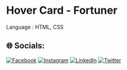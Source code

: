 # Hover Card - Fortuner
Language : HTML, CSS
## 🌐 Socials:
[![Facebook](https://img.shields.io/badge/Facebook-%231877F2.svg?logo=Facebook&logoColor=white)](https://www.facebook.com/profile.php?id=100074251248504) [![Instagram](https://img.shields.io/badge/Instagram-%23E4405F.svg?logo=Instagram&logoColor=white)](https://instagram.com/aindrik.in) [![LinkedIn](https://img.shields.io/badge/LinkedIn-%230077B5.svg?logo=linkedin&logoColor=white)](https://linkedin.com/in/aindriksarkar) [![Twitter](https://img.shields.io/badge/Twitter-%231DA1F2.svg?logo=Twitter&logoColor=white)](https://twitter.com/tw_aindrik) 
